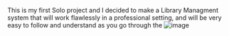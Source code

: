 This is my first Solo project and I decided to make a Library Managment system that will work flawlessly in a professional setting, and will be very easy to follow and understand as you go through the 
![image](https://github.com/MarkelC22/Library-Management-system1/assets/125105716/a8665393-908c-49ae-99e5-1a18e5a45643)

